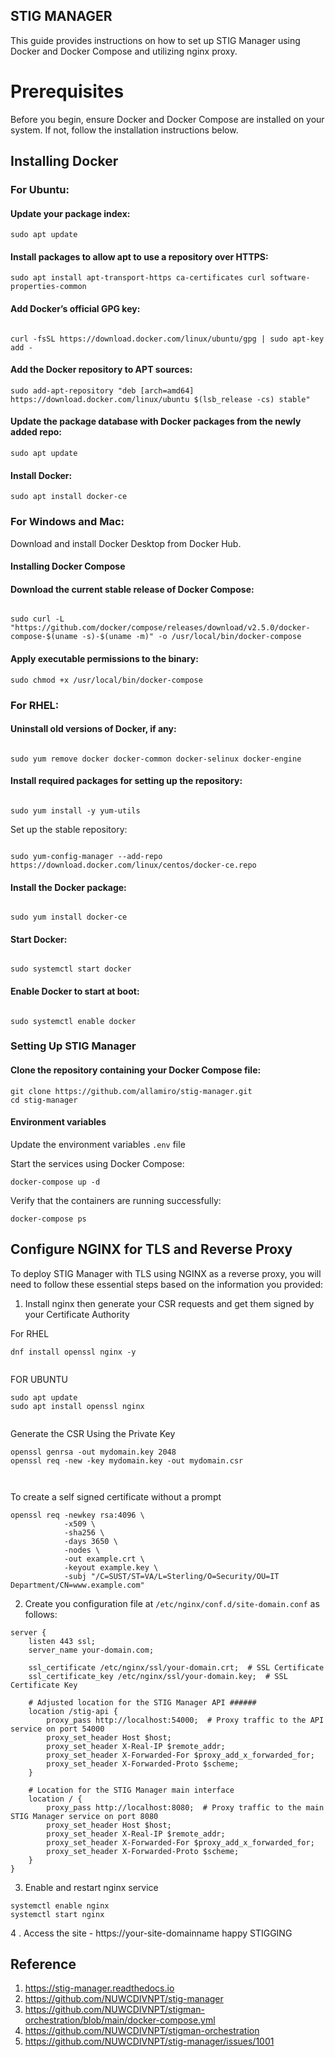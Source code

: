 STIG MANAGER
---
This guide provides instructions on how to set up STIG Manager using Docker and Docker Compose and utilizing nginx proxy.


# Prerequisites


Before you begin, ensure Docker and Docker Compose are installed on your system. If not, follow the installation instructions below.

## Installing Docker

### For Ubuntu:

#### Update your package index:


```
sudo apt update
```
#### Install packages to allow apt to use a repository over HTTPS:

```
sudo apt install apt-transport-https ca-certificates curl software-properties-common
```
#### Add Docker’s official GPG key:

```

curl -fsSL https://download.docker.com/linux/ubuntu/gpg | sudo apt-key add -
```
#### Add the Docker repository to APT sources:

```
sudo add-apt-repository "deb [arch=amd64] https://download.docker.com/linux/ubuntu $(lsb_release -cs) stable"
```

#### Update the package database with Docker packages from the newly added repo:


```
sudo apt update
```
#### Install Docker:

```
sudo apt install docker-ce
```


### For Windows and Mac:

Download and install Docker Desktop from Docker Hub.

#### Installing Docker Compose

#### Download the current stable release of Docker Compose:

```

sudo curl -L "https://github.com/docker/compose/releases/download/v2.5.0/docker-compose-$(uname -s)-$(uname -m)" -o /usr/local/bin/docker-compose
```
#### Apply executable permissions to the binary:


```
sudo chmod +x /usr/local/bin/docker-compose
```




### For RHEL:

#### Uninstall old versions of Docker, if any:

```

sudo yum remove docker docker-common docker-selinux docker-engine

```

#### Install required packages for setting up the repository:

```

sudo yum install -y yum-utils
```
Set up the stable repository:

```

sudo yum-config-manager --add-repo https://download.docker.com/linux/centos/docker-ce.repo
```
#### Install the Docker package:

```

sudo yum install docker-ce
```

#### Start Docker:

```

sudo systemctl start docker
```

#### Enable Docker to start at boot:

```

sudo systemctl enable docker
```

### Setting Up STIG Manager

#### Clone the repository containing your Docker Compose file:

 
```
git clone https://github.com/allamiro/stig-manager.git
cd stig-manager
```



#### Environment variables
Update the environment variables ```.env``` file 


Start the services using Docker Compose:

```
docker-compose up -d
```
Verify that the containers are running successfully:

```
docker-compose ps
```

Configure NGINX for TLS and Reverse Proxy
---

To deploy STIG Manager with TLS using NGINX as a reverse proxy, you will need to follow these essential steps based on the information you provided:

1. Install nginx then generate your CSR requests and get them signed by your Certificate Authority 

For RHEL 
```
dnf install openssl nginx -y


```

FOR UBUNTU

```
sudo apt update
sudo apt install openssl nginx


```



Generate the CSR Using the Private Key

```
openssl genrsa -out mydomain.key 2048
openssl req -new -key mydomain.key -out mydomain.csr



```


To create a self signed certificate without a prompt 


```
openssl req -newkey rsa:4096 \
            -x509 \
            -sha256 \
            -days 3650 \
            -nodes \
            -out example.crt \
            -keyout example.key \
            -subj "/C=SUST/ST=VA/L=Sterling/O=Security/OU=IT Department/CN=www.example.com"

```



2. Create you configuration file at ``` /etc/nginx/conf.d/site-domain.conf ``` as follows:


```
server {
    listen 443 ssl;
    server_name your-domain.com;

    ssl_certificate /etc/nginx/ssl/your-domain.crt;  # SSL Certificate
    ssl_certificate_key /etc/nginx/ssl/your-domain.key;  # SSL Certificate Key

    # Adjusted location for the STIG Manager API ######
    location /stig-api {
        proxy_pass http://localhost:54000;  # Proxy traffic to the API service on port 54000
        proxy_set_header Host $host;
        proxy_set_header X-Real-IP $remote_addr;
        proxy_set_header X-Forwarded-For $proxy_add_x_forwarded_for;
        proxy_set_header X-Forwarded-Proto $scheme;
    }

    # Location for the STIG Manager main interface
    location / {
        proxy_pass http://localhost:8080;  # Proxy traffic to the main STIG Manager service on port 8080
        proxy_set_header Host $host;
        proxy_set_header X-Real-IP $remote_addr;
        proxy_set_header X-Forwarded-For $proxy_add_x_forwarded_for;
        proxy_set_header X-Forwarded-Proto $scheme;
    }
}

```

3. Enable and restart nginx service

```
systemctl enable nginx 
systemctl start nginx 

```





4 . Access the site - https://your-site-domainname  happy STIGGING




Reference
---
1. https://stig-manager.readthedocs.io
2. https://github.com/NUWCDIVNPT/stig-manager
3. https://github.com/NUWCDIVNPT/stigman-orchestration/blob/main/docker-compose.yml
4. https://github.com/NUWCDIVNPT/stigman-orchestration
5. https://github.com/NUWCDIVNPT/stig-manager/issues/1001



